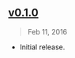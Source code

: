 ## [v0.1.0]
> Feb 11, 2016

- Initial release.

[v0.1.0]: https://github.com/rstacruz/tap-speck/tree/v0.1.0
